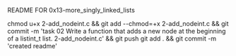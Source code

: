 README FOR 0x13-more_singly_linked_lists

chmod u+x 2-add_nodeint.c && git add --chmod=+x 2-add_nodeint.c && git commit -m 'task 02 Write a function that adds a new node at the beginning of a listint_t list. 2-add_nodeint.c' && git push
git add . && git commit -m 'created readme'
